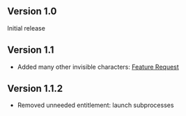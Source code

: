 ## Version 1.0

Initial release


## Version 1.1

- Added many other invisible characters: [Feature Request](https://github.com/Gugu7264/InvisibleAlert.novaextension/issues/1)

## Version 1.1.2

- Removed unneeded entitlement: launch subprocesses
